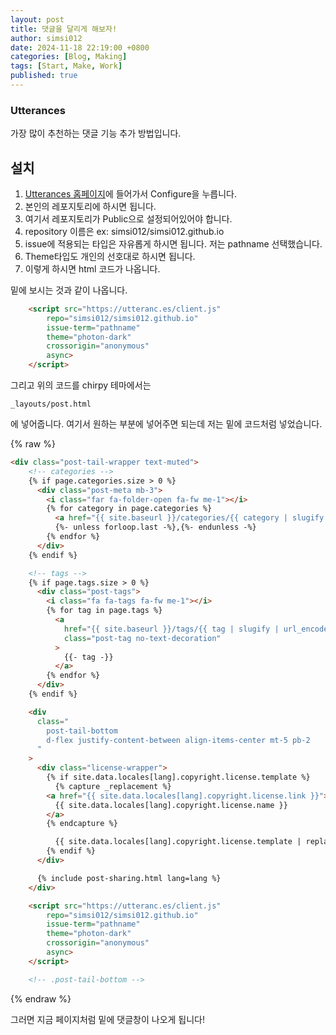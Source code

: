 ```yaml
---
layout: post
title: 댓글을 달리게 해보자!
author: simsi012
date: 2024-11-18 22:19:00 +0800
categories: [Blog, Making]
tags: [Start, Make, Work]
published: true
---
```


### Utterances
가장 많이 추천하는 댓글 기능 추가 방법입니다.

## 설치
1. [Utterances 홈페이지](https://github.com/apps/utterances)에 들어가서 Configure을 누릅니다.
2. 본인의 레포지토리에 하시면 됩니다.
3. 여기서 레포지토리가 Public으로 설정되어있어야 합니다.
4. repository 이름은 ex: simsi012/simsi012.github.io
5. issue에 적용되는 타입은 자유롭게 하시면 됩니다. 저는 pathname 선택했습니다.
6. Theme타입도 개인의 선호대로 하시면 됩니다.
7. 이렇게 하시면 html 코드가 나옵니다.

밑에 보시는 것과 같이 나옵니다.

```html
    <script src="https://utteranc.es/client.js"
        repo="simsi012/simsi012.github.io"
        issue-term="pathname"
        theme="photon-dark"
        crossorigin="anonymous"
        async>
    </script>
```

그리고 위의 코드를 chirpy 테마에서는
```shell
_layouts/post.html
```
에 넣어줍니다. 여기서 원하는 부분에 넣어주면 되는데 저는 밑에 코드처럼 넣었습니다.

{% raw %}
```html
<div class="post-tail-wrapper text-muted">
    <!-- categories -->
    {% if page.categories.size > 0 %}
      <div class="post-meta mb-3">
        <i class="far fa-folder-open fa-fw me-1"></i>
        {% for category in page.categories %}
          <a href="{{ site.baseurl }}/categories/{{ category | slugify | url_encode }}/">{{ category }}</a>
          {%- unless forloop.last -%},{%- endunless -%}
        {% endfor %}
      </div>
    {% endif %}

    <!-- tags -->
    {% if page.tags.size > 0 %}
      <div class="post-tags">
        <i class="fa fa-tags fa-fw me-1"></i>
        {% for tag in page.tags %}
          <a
            href="{{ site.baseurl }}/tags/{{ tag | slugify | url_encode }}/"
            class="post-tag no-text-decoration"
          >
            {{- tag -}}
          </a>
        {% endfor %}
      </div>
    {% endif %}

    <div
      class="
        post-tail-bottom
        d-flex justify-content-between align-items-center mt-5 pb-2
      "
    >
      <div class="license-wrapper">
        {% if site.data.locales[lang].copyright.license.template %}
          {% capture _replacement %}
        <a href="{{ site.data.locales[lang].copyright.license.link }}">
          {{ site.data.locales[lang].copyright.license.name }}
        </a>
        {% endcapture %}

          {{ site.data.locales[lang].copyright.license.template | replace: ':LICENSE_NAME', _replacement }}
        {% endif %}
      </div>

      {% include post-sharing.html lang=lang %}
    </div>

    <script src="https://utteranc.es/client.js"
        repo="simsi012/simsi012.github.io"
        issue-term="pathname"
        theme="photon-dark"
        crossorigin="anonymous"
        async>
    </script>

    <!-- .post-tail-bottom -->
```
{% endraw %}

그러면 지금 페이지처럼 밑에 댓글창이 나오게 됩니다!



